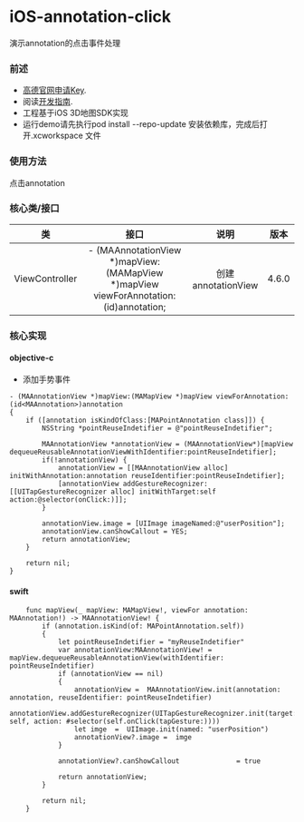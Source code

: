 # iOS-annotation-click
演示annotation的点击事件处理


### 前述

- [高德官网申请Key](http://lbs.amap.com/dev/#/).
- 阅读[开发指南](http://lbs.amap.com/api/ios-sdk/summary/).
- 工程基于iOS 3D地图SDK实现
- 运行demo请先执行pod install --repo-update 安装依赖库，完成后打开.xcworkspace 文件

### 使用方法
点击annotation

### 核心类/接口
| 类    | 接口  | 说明   | 版本  |
| -----|:-----:|:-----:|:-----:|
| ViewController | - (MAAnnotationView *)mapView:(MAMapView *)mapView viewForAnnotation:(id<MAAnnotation>)annotation; | 创建annotationView | 4.6.0 |

### 核心实现
#### objective-c
- 添加手势事件
```
- (MAAnnotationView *)mapView:(MAMapView *)mapView viewForAnnotation:(id<MAAnnotation>)annotation
{
    if ([annotation isKindOfClass:[MAPointAnnotation class]]) {
        NSString *pointReuseIndetifier = @"pointReuseIndetifier";
        
        MAAnnotationView *annotationView = (MAAnnotationView*)[mapView dequeueReusableAnnotationViewWithIdentifier:pointReuseIndetifier];
        if(!annotationView) {
            annotationView = [[MAAnnotationView alloc] initWithAnnotation:annotation reuseIdentifier:pointReuseIndetifier];
            [annotationView addGestureRecognizer:[[UITapGestureRecognizer alloc] initWithTarget:self action:@selector(onClick:)]];
        }
        
        annotationView.image = [UIImage imageNamed:@"userPosition"];
        annotationView.canShowCallout = YES;
        return annotationView;
    }
    
    return nil;
}
```
#### swift
```
    func mapView(_ mapView: MAMapView!, viewFor annotation: MAAnnotation!) -> MAAnnotationView! {
        if (annotation.isKind(of: MAPointAnnotation.self))
        {
            let pointReuseIndetifier = "myReuseIndetifier"
            var annotationView:MAAnnotationView! = mapView.dequeueReusableAnnotationView(withIdentifier: pointReuseIndetifier)
            if (annotationView == nil)
            {
                annotationView =  MAAnnotationView.init(annotation: annotation, reuseIdentifier: pointReuseIndetifier)
                annotationView.addGestureRecognizer(UITapGestureRecognizer.init(target: self, action: #selector(self.onClick(tapGesture:))))
                let imge  =  UIImage.init(named: "userPosition")
                annotationView?.image =  imge
            }
            
            annotationView?.canShowCallout              = true
            
            return annotationView;
        }
        
        return nil;
    }
```
